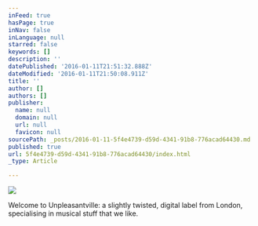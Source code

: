 ```yaml
---
inFeed: true
hasPage: true
inNav: false
inLanguage: null
starred: false
keywords: []
description: ''
datePublished: '2016-01-11T21:51:32.888Z'
dateModified: '2016-01-11T21:50:08.911Z'
title: ''
author: []
authors: []
publisher:
  name: null
  domain: null
  url: null
  favicon: null
sourcePath: _posts/2016-01-11-5f4e4739-d59d-4341-91b8-776acad64430.md
published: true
url: 5f4e4739-d59d-4341-91b8-776acad64430/index.html
_type: Article

---
```

![](https://the-grid-user-content.s3-us-west-2.amazonaws.com/b565cbbe-7873-49da-ae71-c0e326525b40.jpg)

Welcome to Unpleasantville: a slightly twisted, digital label from London, specialising in musical stuff that we like.